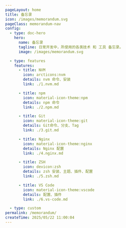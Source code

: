 ```yaml
---
pageLayout: home
title: 备忘录
icon: /images/memorandum.svg
pageClass: memorandum-nav
config:
  - type: doc-hero
    hero:
      name: 备忘录
      tagline: 日常开发中，所使用的各类技术 和 工具 备忘录。
      image: /images/memorandum.svg

  - type: features
    features:
      - title: NVM
        icon: arcticons:nvm
        details: nvm 命令、安装
        link: ./1.nvm.md

      - title: npm
        icon: material-icon-theme:npm
        details: npm 命令
        link: ./2.npm.md

      - title: Git
        icon: material-icon-theme:git
        details: Git命令、分支、Tag
        link: ./3.git.md

      - title: Nginx
        icon: material-icon-theme:nginx
        details: Nginx 配置
        link: ./4.nginx.md

      - title: ZSH
        icon: devicon:zsh
        details: zsh 安装、主题、插件、配置
        link: ./5.zsh.md

      - title: VS Code
        icon: material-icon-theme:vscode
        details: 配置、插件
        link: ./6.vs-code.md

  - type: custom
permalink: /memorandum/
createTime: 2025/05/22 11:00:04
---
```


<style>
.memorandum-nav {
  --vp-home-hero-name-color: transparent;
  --vp-home-hero-name-background: linear-gradient(120deg, #ff8736 30%, #ffdf85);
  --vp-home-hero-image-background-image: linear-gradient(
    45deg,
    rgb(255, 246, 215) 50%,
    rgb(239, 216, 177) 50%
  );
  --vp-home-hero-image-filter: blur(44px);
}

[data-theme="dark"] .memorandum-nav {
  --vp-home-hero-image-background-image: linear-gradient(
    45deg,
    rgba(255, 246, 215, 0.07) 50%,
    rgba(239, 216, 177, 0.15) 50%
  );
}
</style>
